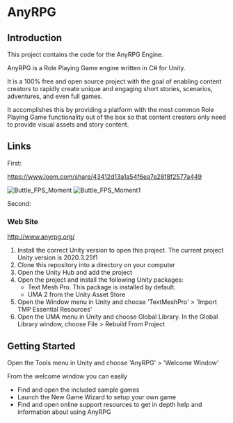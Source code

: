 # AnyRPG

## Introduction

This project contains the code for the AnyRPG Engine.

AnyRPG is a Role Playing Game engine written in C# for Unity.

It is a 100% free and open source project with the goal of enabling content creators to rapidly create unique and engaging short stories, scenarios, adventures, and even full games.

It accomplishes this by providing a platform with the most common Role Playing Game functionality out of the box so that content creators only need to provide visual assets and story content.

## Links

First: 

https://www.loom.com/share/43412d13a1a54f6ea7e28f8f2577a449

![Buttle_FPS_Moment](https://user-images.githubusercontent.com/89033750/161437319-01a544c9-a0f4-43e2-b93d-165a79354163.jpg)
![Buttle_FPS_Moment1](https://user-images.githubusercontent.com/89033750/161437324-1e4c64ae-2524-4e83-a567-4012c348dc73.jpg)

Second:
### Web Site
http://www.anyrpg.org/

1. Install the correct Unity version to open this project.  The current project Unity version is 2020.3.25f1
1. Clone this repository into a directory on your computer
1. Open the Unity Hub and add the project
1. Open the project and install the following Unity packages:
	* Text Mesh Pro.  This package is installed by default.
	* UMA 2 from the Unity Asset Store
1. Open the Window menu in Unity and choose 'TextMeshPro' > 'Import TMP Essential Resources'
1. Open the UMA menu in Unity and choose Global Library.  In the Global Library window, choose File > Rebuild From Project

## Getting Started

Open the Tools menu in Unity and choose 'AnyRPG' > 'Welcome Window'

From the welcome window you can easily
* Find and open the included sample games
* Launch the New Game Wizard to setup your own game
* Find and open online support resources to get in depth help and information about using AnyRPG
